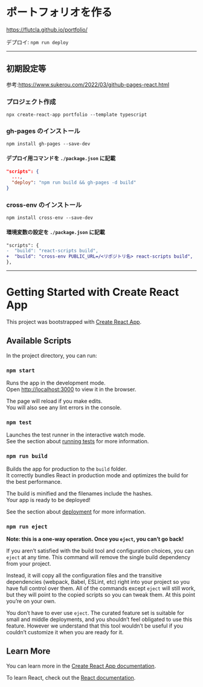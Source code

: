 # ポートフォリオを作る

https://flutcla.github.io/portfolio/

デプロイ: `npm run deploy`

---

## 初期設定等
参考:https://www.sukerou.com/2022/03/github-pages-react.html

### プロジェクト作成

`npx create-react-app portfolio --template typescript`

### gh-pages のインストール

`npm install gh-pages --save-dev`

#### デプロイ用コマンドを `./package.json` に記載
```json
"scripts": {
  ...,
  "deploy": "npm run build && gh-pages -d build"
}
```

### cross-env のインストール
`npm install cross-env --save-dev`

#### 環境変数の設定を `./package.json` に記載
```diff
"scripts": {
-  "build": "react-scripts build",
+  "build": "cross-env PUBLIC_URL=/<リポジトリ名> react-scripts build",
},
```

---

# Getting Started with Create React App

This project was bootstrapped with [Create React App](https://github.com/facebook/create-react-app).

## Available Scripts

In the project directory, you can run:

### `npm start`

Runs the app in the development mode.\
Open [http://localhost:3000](http://localhost:3000) to view it in the browser.

The page will reload if you make edits.\
You will also see any lint errors in the console.

### `npm test`

Launches the test runner in the interactive watch mode.\
See the section about [running tests](https://facebook.github.io/create-react-app/docs/running-tests) for more information.

### `npm run build`

Builds the app for production to the `build` folder.\
It correctly bundles React in production mode and optimizes the build for the best performance.

The build is minified and the filenames include the hashes.\
Your app is ready to be deployed!

See the section about [deployment](https://facebook.github.io/create-react-app/docs/deployment) for more information.

### `npm run eject`

**Note: this is a one-way operation. Once you `eject`, you can’t go back!**

If you aren’t satisfied with the build tool and configuration choices, you can `eject` at any time. This command will remove the single build dependency from your project.

Instead, it will copy all the configuration files and the transitive dependencies (webpack, Babel, ESLint, etc) right into your project so you have full control over them. All of the commands except `eject` will still work, but they will point to the copied scripts so you can tweak them. At this point you’re on your own.

You don’t have to ever use `eject`. The curated feature set is suitable for small and middle deployments, and you shouldn’t feel obligated to use this feature. However we understand that this tool wouldn’t be useful if you couldn’t customize it when you are ready for it.

## Learn More

You can learn more in the [Create React App documentation](https://facebook.github.io/create-react-app/docs/getting-started).

To learn React, check out the [React documentation](https://reactjs.org/).
